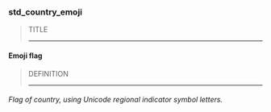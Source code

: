 ### std_country_emoji



> TITLE
> 
> ------

#### Emoji flag



> DEFINITION
> 
> ------

###### Flag of country, using Unicode regional indicator symbol letters.